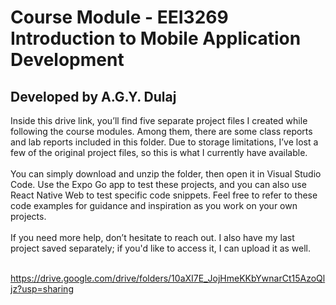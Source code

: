 # Course Module - EEI3269 Introduction to Mobile Application Development
## Developed by A.G.Y. Dulaj
Inside this drive link, you’ll find five separate project files I created while following the course modules. Among them, there are some class reports and lab reports included in this folder. Due to storage limitations, I’ve lost a few of the original project files, so this is what I currently have available.<br><br>
You can simply download and unzip the folder, then open it in Visual Studio Code. Use the Expo Go app to test these projects, and you can also use React Native Web to test specific code snippets. Feel free to refer to these code examples for guidance and inspiration as you work on your own projects.<br><br>
If you need more help, don’t hesitate to reach out. I also have my last project saved separately; if you'd like to access it, I can upload it as well.<br><br>



https://drive.google.com/drive/folders/10aXI7E_JojHmeKKbYwnarCt15AzoQljz?usp=sharing
